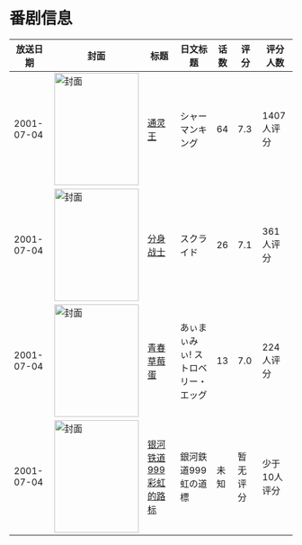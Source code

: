 # 番剧信息

|放送日期|封面|标题|日文标题|话数|评分|评分人数|
|---|---|---|---|---|---|---|
|2001-07-04|<img src="https://lain.bgm.tv/pic/cover/c/77/cd/4190_3sVI6.jpg" alt="封面" style="width:150px;height:200px;object-fit:cover;">|[通灵王](https://bangumi.tv/subject/4190)|シャーマンキング|64|7.3|1407人评分|
|2001-07-04|<img src="https://lain.bgm.tv/pic/cover/c/45/0a/10276_ys05r.jpg" alt="封面" style="width:150px;height:200px;object-fit:cover;">|[分身战士](https://bangumi.tv/subject/10276)|スクライド|26|7.1|361人评分|
|2001-07-04|<img src="https://lain.bgm.tv/pic/cover/c/eb/d8/24062_1ozQm.jpg" alt="封面" style="width:150px;height:200px;object-fit:cover;">|[青春草莓蛋](https://bangumi.tv/subject/24062)|あぃまぃみぃ! ストロベリー・エッグ|13|7.0|224人评分|
|2001-07-04|<img src="https://lain.bgm.tv/pic/cover/c/c4/bf/472990_Rn6Vd.jpg" alt="封面" style="width:150px;height:200px;object-fit:cover;">|[银河铁道999 彩虹的路标](https://bangumi.tv/subject/472990)|銀河鉄道999 虹の道標|未知|暂无评分|少于10人评分|
